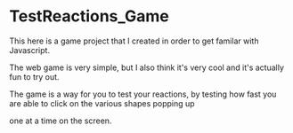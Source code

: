 # TestReactions_Game

This here is a game project that I created in order to get familar with Javascript.

The web game is very simple, but I also think it's very cool and it's actually fun to try out.

The game is a way for you to test your reactions, by testing how fast you are able to click on the various shapes popping up

one at a time on the screen.
